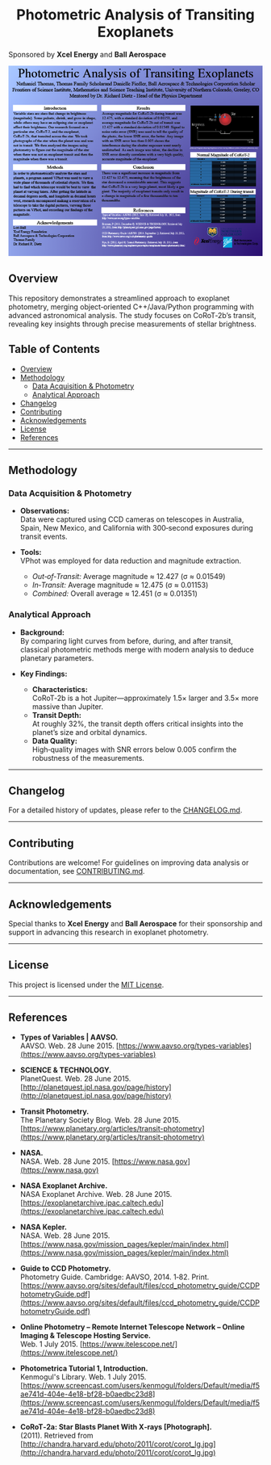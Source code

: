 
<div align="center">
  <h1>Photometric Analysis of Transiting Exoplanets</h1>
</div>

Sponsored by **Xcel Energy** and **Ball Aerospace**  

![Final Presentation](./assets/PDF_preview_photometrica.png)

## Overview

This repository demonstrates a streamlined approach to exoplanet photometry, merging object‑oriented C++/Java/Python programming with advanced astronomical analysis. The study focuses on CoRoT‑2b’s transit, revealing key insights through precise measurements of stellar brightness.

## Table of Contents
- [Overview](#overview)
- [Methodology](#methodology)
  - [Data Acquisition & Photometry](#data-acquisition--photometry)
  - [Analytical Approach](#analytical-approach)
- [Changelog](#changelog)
- [Contributing](#contributing)
- [Acknowledgements](#acknowledgements)
- [License](#license)
- [References](#references)

---

## Methodology

### Data Acquisition & Photometry

- **Observations:**  
  Data were captured using CCD cameras on telescopes in Australia, Spain, New Mexico, and California with 300‑second exposures during transit events.

- **Tools:**  
  VPhot was employed for data reduction and magnitude extraction.  
  - *Out‑of‑Transit:* Average magnitude ≈ 12.427 (σ ≈ 0.01549)  
  - *In‑Transit:* Average magnitude ≈ 12.475 (σ ≈ 0.01153)  
  - *Combined:* Overall average ≈ 12.451 (σ ≈ 0.01351)

### Analytical Approach

- **Background:**  
  By comparing light curves from before, during, and after transit, classical photometric methods merge with modern analysis to deduce planetary parameters.

- **Key Findings:**  
  - **Characteristics:**  
    CoRoT‑2b is a hot Jupiter—approximately 1.5× larger and 3.5× more massive than Jupiter.
  - **Transit Depth:**  
    At roughly 32%, the transit depth offers critical insights into the planet’s size and orbital dynamics.
  - **Data Quality:**  
    High‑quality images with SNR errors below 0.005 confirm the robustness of the measurements.

---

## Changelog

For a detailed history of updates, please refer to the [CHANGELOG.md](docs/CHANGELOG.md).

---

## Contributing

Contributions are welcome! For guidelines on improving data analysis or documentation, see [CONTRIBUTING.md](docs/CONTRIBUTING.md).

---

## Acknowledgements

Special thanks to **Xcel Energy** and **Ball Aerospace** for their sponsorship and support in advancing this research in exoplanet photometry.

---

## License

This project is licensed under the [MIT License](LICENSE).

---

## References

- **Types of Variables | AAVSO.**  
  AAVSO. Web. 28 June 2015. [https://www.aavso.org/types-variables](https://www.aavso.org/types-variables)

- **SCIENCE & TECHNOLOGY.**  
  PlanetQuest. Web. 28 June 2015. [http://planetquest.jpl.nasa.gov/page/history](http://planetquest.jpl.nasa.gov/page/history)

- **Transit Photometry.**  
  The Planetary Society Blog. Web. 28 June 2015. [https://www.planetary.org/articles/transit-photometry](https://www.planetary.org/articles/transit-photometry)

- **NASA.**  
  NASA. Web. 28 June 2015. [https://www.nasa.gov](https://www.nasa.gov)

- **NASA Exoplanet Archive.**  
  NASA Exoplanet Archive. Web. 28 June 2015. [https://exoplanetarchive.ipac.caltech.edu](https://exoplanetarchive.ipac.caltech.edu)

- **NASA Kepler.**  
  NASA. Web. 28 June 2015. [https://www.nasa.gov/mission_pages/kepler/main/index.html](https://www.nasa.gov/mission_pages/kepler/main/index.html)

- **Guide to CCD Photometry.**  
  Photometry Guide. Cambridge: AAVSO, 2014. 1‑82. Print. [https://www.aavso.org/sites/default/files/ccd_photometry_guide/CCDPhotometryGuide.pdf](https://www.aavso.org/sites/default/files/ccd_photometry_guide/CCDPhotometryGuide.pdf)

- **Online Photometry – Remote Internet Telescope Network – Online Imaging & Telescope Hosting Service.**  
  Web. 1 July 2015. [https://www.itelescope.net/](https://www.itelescope.net/)

- **Photometrica Tutorial 1, Introduction.**  
  Kenmogul's Library. Web. 1 July 2015. [https://www.screencast.com/users/kenmogul/folders/Default/media/f5ae741d-404e-4e18-bf28-b0aedbc23d8](https://www.screencast.com/users/kenmogul/folders/Default/media/f5ae741d-404e-4e18-bf28-b0aedbc23d8)

- **CoRoT‑2a: Star Blasts Planet With X‑rays [Photograph].**  
  (2011). Retrieved from [http://chandra.harvard.edu/photo/2011/corot/corot_lg.jpg](http://chandra.harvard.edu/photo/2011/corot/corot_lg.jpg)
